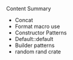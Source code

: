 Content Summary
- Concat
- Format macro use
- Constructor Patterns
- Default::default
- Builder patterns
- random rand crate
